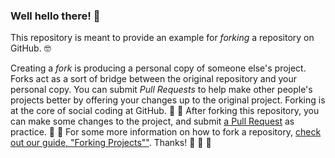 ### Well hello there! 👋

This repository is meant to provide an example for *forking* a repository on GitHub. 🤓

Creating a *fork* is producing a personal copy of someone else's project. Forks act as a sort of bridge between the original repository and your personal copy. You can submit *Pull Requests* to help make other people's projects better by offering your changes up to the original project. Forking is at the core of social coding at GitHub.
👾 🤖
After forking this repository, you can make some changes to the project, and submit [a Pull Request](https://github.com/octocat/Spoon-Knife/pulls) as practice.
👾 🤖
For some more information on how to fork a repository, [check out our guide, "Forking Projects""](http://guides.github.com/overviews/forking/). Thanks! :sparkling_heart:
👾 🤖
